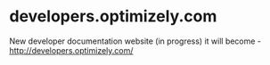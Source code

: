 # developers.optimizely.com
New developer documentation website (in progress) it will become - http://developers.optimizely.com/
